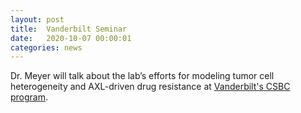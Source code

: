 ```yaml
---
layout: post
title:  Vanderbilt Seminar
date:   2020-10-07 00:00:01
categories: news
---
```

Dr. Meyer will talk about the lab’s efforts for modeling tumor cell heterogeneity and AXL-driven drug resistance at [Vanderbilt's CSBC program](https://csbconsortium.org/research-centers/the-csbc-u54-research-center-vanderbilt/).
